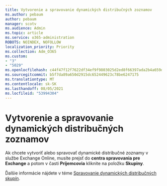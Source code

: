 ```yaml
---
title: Vytvorenie a spravovanie dynamických distribučných zoznamov
ms.author: pebaum
author: pebaum
manager: scotv
ms.audience: Admin
ms.topic: article
ms.service: o365-administration
ROBOTS: NOINDEX, NOFOLLOW
localization_priority: Priority
ms.collection: Adm_O365
ms.custom:
- "3"
- "5029"
ms.openlocfilehash: c44f47f12f7622df34ef9f9803025d2ed8f66397ada2b4a659df9b4d2dc75781
ms.sourcegitcommit: b5f7da89a650d2915dc652449623c78be6247175
ms.translationtype: MT
ms.contentlocale: sk-SK
ms.lasthandoff: 08/05/2021
ms.locfileid: "53994304"
---
```

# <a name="creating-and-managing-dynamic-distribution-lists"></a>Vytvorenie a spravovanie dynamických distribučných zoznamov

Ak chcete vytvoriť alebo spravovať dynamické distribučné zoznamy v službe Exchange Online, musíte prejsť do **centra spravovania pre Exchange** a potom v časti **Príjemcovia** kliknite na položku **Skupiny**.

Ďalšie informácie nájdete v téme [Spravovanie dynamických distribučných skupín](https://docs.microsoft.com/exchange/recipients-in-exchange-online/manage-dynamic-distribution-groups/manage-dynamic-distribution-groups).
